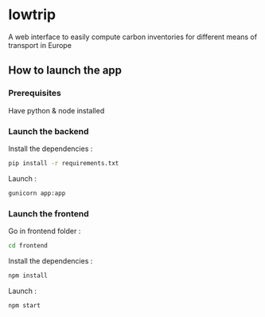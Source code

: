 # lowtrip

A web interface to easily compute carbon inventories for different means of transport in Europe

## How to launch the app

### Prerequisites

Have python & node installed

### Launch the backend

Install the dependencies :

```bash
pip install -r requirements.txt
```

Launch :

```bash
gunicorn app:app
```

### Launch the frontend

Go in frontend folder :

```bash
cd frontend
```

Install the dependencies :

```bash
npm install
```

Launch :

```bash
npm start
```
